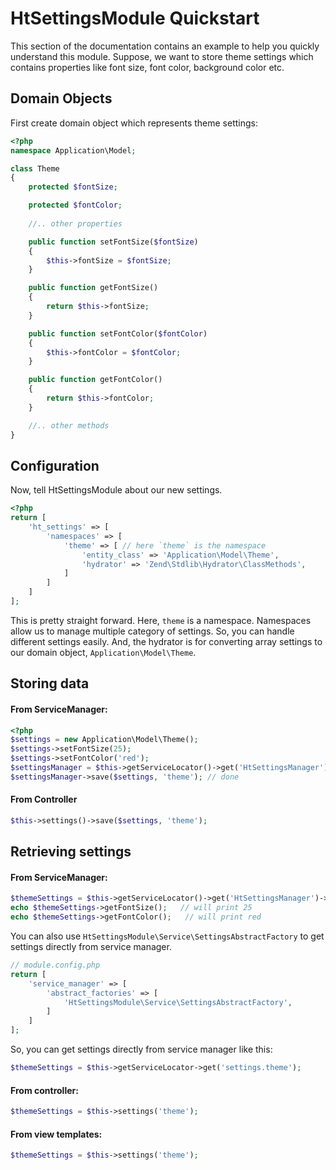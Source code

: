 HtSettingsModule Quickstart
==============================
This section of the documentation contains an example to help you quickly understand this module. Suppose, we want to store theme settings which contains properties like font size, font color, background color etc.

## Domain Objects
    
First create domain object which represents theme settings:

```php
<?php
namespace Application\Model;

class Theme
{
    protected $fontSize;

    protected $fontColor;
  
    //.. other properties

    public function setFontSize($fontSize)
    {
        $this->fontSize = $fontSize;
    }

    public function getFontSize()
    {
        return $this->fontSize;
    }

    public function setFontColor($fontColor)
    {
        $this->fontColor = $fontColor;
    }

    public function getFontColor()
    {
        return $this->fontColor;
    }

    //.. other methods
}

```

## Configuration

Now, tell HtSettingsModule about our new settings.
```php
<?php
return [
    'ht_settings' => [
        'namespaces' => [
            'theme' => [ // here `theme` is the namespace
                'entity_class' => 'Application\Model\Theme',
                'hydrator' => 'Zend\Stdlib\Hydrator\ClassMethods',
            ]
        ]
    ]
];
```
This is pretty straight forward. Here, `theme` is a namespace. Namespaces allow us to manage multiple category of settings. So, you can handle different settings easily. And, the hydrator is for converting array settings to our domain object, `Application\Model\Theme`.


## Storing data
#### From ServiceManager:

```php
<?php
$settings = new Application\Model\Theme();
$settings->setFontSize(25);
$settings->setFontColor('red');
$settingsManager = $this->getServiceLocator()->get('HtSettingsManager');
$settingsManager->save($settings, 'theme'); // done
```

#### From Controller
```php
$this->settings()->save($settings, 'theme');
```

## Retrieving settings
#### From ServiceManager:
```php
$themeSettings = $this->getServiceLocator()->get('HtSettingsManager')->getSettings('theme');
echo $themeSettings->getFontSize();   // will print 25
echo $themeSettings->getFontColor();   // will print red
```

You can also use `HtSettingsModule\Service\SettingsAbstractFactory` to get settings directly from service manager.

```php
// module.config.php
return [
    'service_manager' => [
        'abstract_factories' => [
            'HtSettingsModule\Service\SettingsAbstractFactory',
        ]
    ]
];
```
So, you can get settings directly from service manager like this:

```php
$themeSettings = $this->getServiceLocator->get('settings.theme');
```

#### From controller:
```php
$themeSettings = $this->settings('theme');
```

#### From view templates:
```php
$themeSettings = $this->settings('theme');
```
